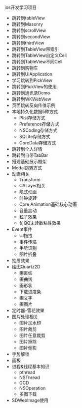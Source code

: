 ios开发学习项目

- 跳转到tableView
- 跳转到Masonry
- 跳转到scrollView
- 跳转到secondView
- 跳转到thirdView
- 跳转到TableView带索引
- 跳转到TableView自定义Cell
- 跳转到TableView不同Cell
- 跳转到购物车
- 跳转到UIApplication
- 学习跳转到PickView
- 跳转到PickView的使用
- 跳转到通讯录Demo
- 跳转到WKWebView
- 页面跳转反向传值示例
- 本地持久化数据5种方式
  - Plist存储方式
  - Preference存储方式
  - NSCoding存储方式
  - SQLite存储方式
  - CoreData存储方式
- 跳转到个人详情
- 跳转到自带TabBar
- 搭建基础展示框架
- Modal跳转方式
- 动画相关
  - Transform
  - CALayer相关
  - 隐式动画
  - 时钟旋转
  - Core Animation基础核心动画
  - 音量震动
  - 粒子效果
  - 仿QQ未读数粘性效果
- Event事件
  - UI拖拽
  - 事件传递
  - 手势识别
  - 图片折叠
- 抽屉效果
- 绘图Quartz2D
  - 画直线
  - 画曲线
  - 画形状
  - 下载进度条
  - 画文字
  - 画图片
- 定时器-雪花效果
- 图片处理相关
  - 图片加水印
  - 图片裁剪
  - 图片任意裁剪
  - 图片擦除
  - 图片倒影
- 手势解锁
- 画板
- 进程&线程基本知识
  - pthread
  - NSThread
  - GCD
  - NSOperation
  - 多图下载
- SDWebImage使用
